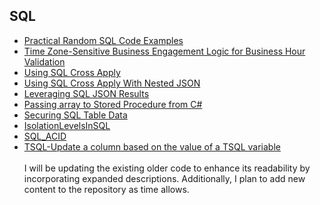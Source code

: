 ## SQL
- [Practical Random SQL Code Examples](https://github.com/seandrewsr/sql/blob/main/PracticalRandomSQLCodeExamples.pdf)
- [Time Zone-Sensitive Business Engagement Logic for Business Hour Validation](https://github.com/seandrewsr/sql/blob/main/TimeZone-SensitiveEngagementValidation.pdf)
- [Using SQL Cross Apply](https://github.com/seandrewsr/sql/blob/main/UsingSQLCrossApply.pdf)
- [Using SQL Cross Apply With Nested JSON](https://github.com/seandrewsr/sql/blob/main/UsingSQLCrossApplyWithNestedJSON.pdf)
- [Leveraging SQL JSON Results](https://github.com/seandrewsr/code/blob/main/WorkingWithSQLJSONResults.pdf)
- [Passing array to Stored Procedure from C#](https://github.com/seandrewsr/code/blob/main/PassingArrayToSP_XML.pdf)
- [Securing SQL Table Data](https://github.com/seandrewsr/code/blob/main/SecuringSQLTableData.pdf)
- [IsolationLevelsInSQL](https://github.com/seandrewsr/code/blob/main/IsolationLevelsInSQL.pdf)
- [SQL_ACID](https://github.com/seandrewsr/code/blob/main/SQL_ACID.pdf)
- [TSQL-Update a column based on the value of a TSQL variable](https://github.com/seandrewsr/code/blob/main/TSQL-Update%20a%20column%20based%20on%20the%20value%20of%20a%20TSQL%20variable.pdf)
<br><br>
I will be updating the existing older code to enhance its readability by incorporating expanded descriptions. Additionally, I plan to add new content to the repository as time allows.
<br><br>
